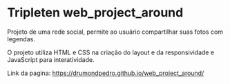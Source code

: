 # Tripleten web_project_around

Projeto de uma rede social, permite ao usuário compartilhar suas fotos com legendas.

O projeto utiliza HTML e CSS na criação do layout e da responsividade e JavaScript para interatividade.

Link da pagina: https://drumondpedro.github.io/web_project_around/
